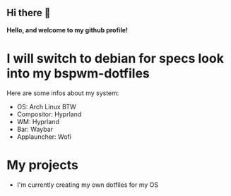 ## Hi there 👋
**Hello, and welcome to my github profile!**
# I will switch to debian for specs look into my bspwm-dotfiles
Here are some infos about my system:
- OS: Arch Linux BTW
- Compositor: Hyprland
- WM: Hyprland
- Bar: Waybar
- Applauncher: Wofi

#

# My projects
- I'm currently creating my own dotfiles for my OS
<!--
**unixkiwi/unixkiwi** is a ✨ _special_ ✨ repository because its `README.md` (this file) appears on your GitHub profile.

Here are some ideas to get you started:

- 🔭 I’m currently working on ...
- 🌱 I’m currently learning ...
- 👯 I’m looking to collaborate on ...
- 🤔 I’m looking for help with ...
- 💬 Ask me about ...
- 📫 How to reach me: ...
- 😄 Pronouns: ...
- ⚡ Fun fact: ...
-->
